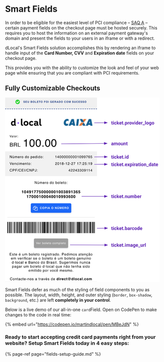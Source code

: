 # Smart Fields

In order to be eligible for the easiest level of PCI compliance – [SAQ A](https://www.pcisecuritystandards.org/pci_security/completing_self_assessment) – certain payment fields on the checkout page must be hosted securely. This requires you to host the information on an external payment gateway's domain and present the fields to your users in an iframe or with a redirect.

dLocal's Smart Fields solution accomplishes this by rendering an iframe to handle input of the **Card Number, CVV** and **Expiration date** fields on your checkout page.

This provides you with the ability to customize the look and feel of your web page while ensuring that you are compliant with PCI requirements.

## Fully Customizable Checkouts

![](../../.gitbook/assets/image%20%2819%29.png)

Smart Fields defer as much of the styling of field components to you as possible. The layout, width, height, and outer styling \(`border`, `box-shadow`, `background`, etc.\) are left **completely in your control**.

Below is a live demo of our all-in-one `card`Field. Open on CodePen to make changes to the code in real time:

{% embed url="https://codepen.io/martindlocal/pen/MBeJdN" %}

### Ready to start accepting credit card payments right from your website? Setup Smart Fields today in 4 easy steps:

{% page-ref page="fields-setup-guide.md" %}

